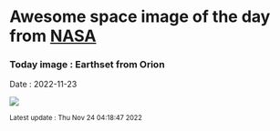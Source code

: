 
# Awesome space image of the day from [NASA](https://api.nasa.gov/)

### Today image : Earthset from Orion
Date : 2022-11-23

![](https://apod.nasa.gov/apod/image/2211/earthset-snap01.png)

<small>Latest update : Thu Nov 24 04:18:47 2022</small>
        
